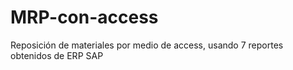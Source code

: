 # MRP-con-access
Reposición de materiales por medio de access, usando 7 reportes obtenidos de ERP SAP
